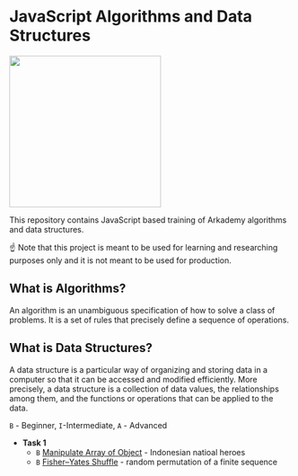 
# JavaScript Algorithms and Data Structures

[<img height="270" src="https://pluralsight.imgix.net/paths/path-icons/nodejs-601628d09d.png">](https://nodejs.org/en/)

This repository contains JavaScript based training of Arkademy algorithms and data structures.

☝ Note that this project is meant to be used for learning and researching purposes only and it is not meant to be used for production.

## What is Algorithms?

An algorithm is an unambiguous specification of how to solve a class of problems. It is a set of rules that precisely define a sequence of operations.

## What is Data Structures?

A data structure is a particular way of organizing and storing data in a computer so that it can
be accessed and modified efficiently. More precisely, a data structure is a collection of data
values, the relationships among them, and the functions or operations that can be applied to
the data.

`B` - Beginner, `I`-Intermediate, `A` - Advanced

* **Task 1**
  * `B` [Manipulate Array of Object](https://github.com/Naandalist/JavaScriptAlgorithms/blob/master/Task1/ManipulateArrOfObject.js) - Indonesian natioal heroes
  * `B` [Fisher–Yates Shuffle](src/algorithms/sets/fisher-yates) - random permutation of a finite sequence

